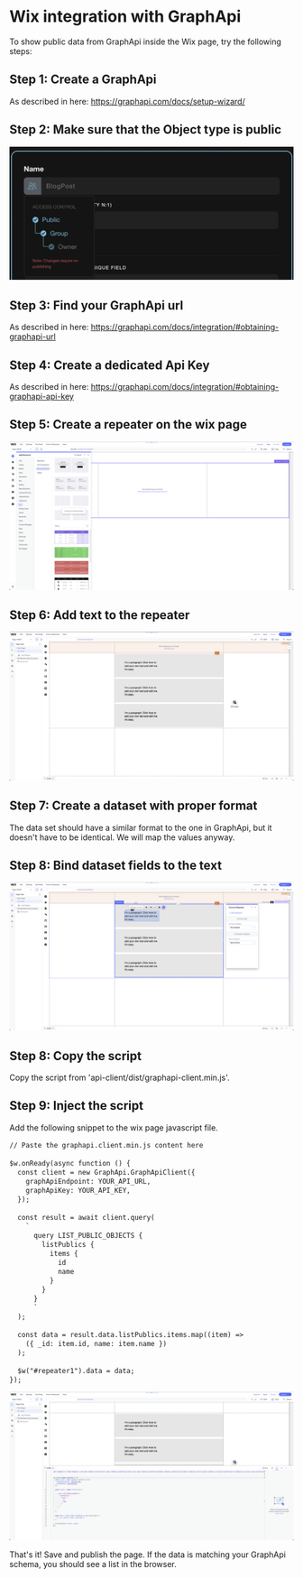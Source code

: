 # Wix integration with GraphApi

To show public data from GraphApi inside the Wix page, try the following steps:

## Step 1: Create a GraphApi

As described in here: https://graphapi.com/docs/setup-wizard/

## Step 2: Make sure that the Object type is public

![Api Keys Section](./docs/img/public-model.png?raw=true)

## Step 3: Find your GraphApi url

As described in here: https://graphapi.com/docs/integration/#obtaining-graphapi-url

## Step 4: Create a dedicated Api Key

As described in here: https://graphapi.com/docs/integration/#obtaining-graphapi-api-key

## Step 5: Create a repeater on the wix page

![Wix repeater](./docs/img/wix-repeater.png?raw=true)

## Step 6: Add text to the repeater

![Wix repeater](./docs/img/wix-list-with-text.png?raw=true)

## Step 7: Create a dataset with proper format

The data set should have a similar format to the one in GraphApi, but it doesn't have to be identical. We will map the values anyway.

## Step 8: Bind dataset fields to the text

![Wix repeater](./docs/img/wix-list-with-bound-text.png)

## Step 8: Copy the script

Copy the script from 'api-client/dist/graphapi-client.min.js'.

## Step 9: Inject the script

Add the following snippet to the wix page javascript file.

```
// Paste the graphapi.client.min.js content here

$w.onReady(async function () {
  const client = new GraphApi.GraphApiClient({
    graphApiEndpoint: YOUR_API_URL,
    graphApiKey: YOUR_API_KEY,
  });

  const result = await client.query(
    `
      query LIST_PUBLIC_OBJECTS {
        listPublics {
          items {
            id
            name
          }
        }
      }
      `
  );

  const data = result.data.listPublics.items.map((item) =>
    ({ _id: item.id, name: item.name })
  );

  $w("#repeater1").data = data;
});
```

![Wix setup](./docs/img/wix-script-setup.png)

That's it! Save and publish the page. If the data is matching your GraphApi schema, you should see a list in the browser.
